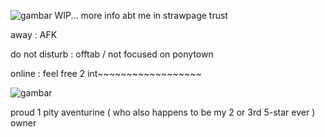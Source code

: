![gambar](https://github.com/user-attachments/assets/f9170995-caab-4ca0-86a3-d7db03939e30) WIP... more info abt me in strawpage trust

away : AFK

do not disturb : offtab / not focused on ponytown

online : feel free 2 int~~~~~~~~~~~~~~~~~~ 

![gambar](https://github.com/user-attachments/assets/d52f4684-4012-498a-8561-98991715efc8)

proud 1 pity aventurine ( who also happens to be my 2 or 3rd 5-star ever ) owner
